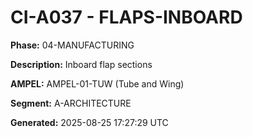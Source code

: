 # CI-A037 - FLAPS-INBOARD

**Phase:** 04-MANUFACTURING

**Description:** Inboard flap sections

**AMPEL:** AMPEL-01-TUW (Tube and Wing)

**Segment:** A-ARCHITECTURE

**Generated:** 2025-08-25 17:27:29 UTC
